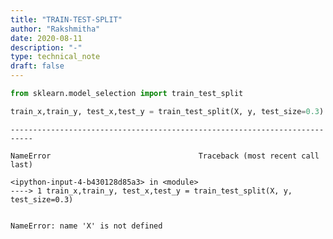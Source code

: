 ```yaml
---
title: "TRAIN-TEST-SPLIT"
author: "Rakshmitha"
date: 2020-08-11
description: "-"
type: technical_note
draft: false
---
```


```python
from sklearn.model_selection import train_test_split
```


```python
train_x,train_y, test_x,test_y = train_test_split(X, y, test_size=0.3)
```


    ---------------------------------------------------------------------------

    NameError                                 Traceback (most recent call last)

    <ipython-input-4-b430128d85a3> in <module>
    ----> 1 train_x,train_y, test_x,test_y = train_test_split(X, y, test_size=0.3)
    

    NameError: name 'X' is not defined



```python

```
